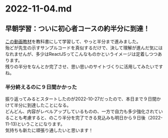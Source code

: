 # 2022-11-04.md

## 早朝学習：ついに初心者コースの約半分に到達！

[この動画教材](https://youtu.be/f55qeKGgB_M])を教科書にして学習して、やっと半分まで進みました。  
殆どが先生の示すサンプルコードを真似するだけで、決して理解が進んだ気にはなれませんが、多少はReactJSってこんなものかというイメージは定着しつつあります。  
残りの半分をなんとか完了させ、思い思いのサイトづくりに活用してみたいですね。

### 半分終えるのに９日間かかった

振り返ってみるとスタートしたのが2022-10-27だったので、本日まで９日間かけて半分に到達したことになる。  
どんどん、内容がレベルアップしているものの、一方で自力も多少強化されていることも考慮すると、のこり半分を完了できる見込みも明日から９日後（2022-11-13)ということになります。  
気持ちも新たに頑張り通したいと思います！
